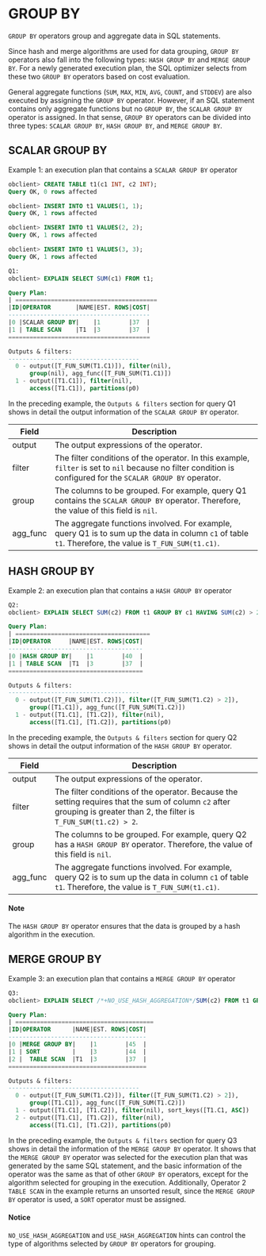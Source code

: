 # GROUP BY

`GROUP BY` operators group and aggregate data in SQL statements.

Since hash and merge algorithms are used for data grouping, `GROUP BY` operators also fall into the following types: `HASH GROUP BY` and `MERGE GROUP BY`. For a newly generated execution plan, the SQL optimizer selects from these two `GROUP BY` operators based on cost evaluation.

General aggregate functions (`SUM`, `MAX`, `MIN`, `AVG`, `COUNT`, and `STDDEV`) are also executed by assigning the `GROUP BY` operator. However, if an SQL statement contains only aggregate functions but no `GROUP BY`, the `SCALAR GROUP BY` operator is assigned. In that sense, `GROUP BY` operators can be divided into three types: `SCALAR GROUP BY`, `HASH GROUP BY`, and `MERGE GROUP BY`.

## SCALAR GROUP BY

Example 1: an execution plan that contains a `SCALAR GROUP BY` operator

```sql
obclient> CREATE TABLE t1(c1 INT, c2 INT);
Query OK, 0 rows affected

obclient> INSERT INTO t1 VALUES(1, 1);
Query OK, 1 rows affected

obclient> INSERT INTO t1 VALUES(2, 2);
Query OK, 1 rows affected

obclient> INSERT INTO t1 VALUES(3, 3);
Query OK, 1 rows affected

Q1:
obclient> EXPLAIN SELECT SUM(c1) FROM t1;

Query Plan:
| ========================================
|ID|OPERATOR       |NAME|EST. ROWS|COST|
----------------------------------------
|0 |SCALAR GROUP BY|    |1        |37  |
|1 | TABLE SCAN    |T1  |3        |37  |
========================================

Outputs & filters:
-------------------------------------
  0 - output([T_FUN_SUM(T1.C1)]), filter(nil),
      group(nil), agg_func([T_FUN_SUM(T1.C1)])
  1 - output([T1.C1]), filter(nil),
      access([T1.C1]), partitions(p0)
```

In the preceding example, the `Outputs & filters` section for query Q1 shows in detail the output information of the `SCALAR GROUP BY` operator.

| **Field** | **Description** |
|----------|----------------------------------------------------------------------------------|
| output | The output expressions of the operator.  |
| filter | The filter conditions of the operator. In this example, `filter` is set to `nil` because no filter condition is configured for the `SCALAR GROUP BY` operator.  |
| group | The columns to be grouped. For example, query Q1 contains the `SCALAR GROUP BY` operator. Therefore, the value of this field is `nil`.  |
| agg_func | The aggregate functions involved. For example, query Q1 is to sum up the data in column `c1` of table `t1`. Therefore, the value is `T_FUN_SUM(t1.c1)`.  |

## HASH GROUP BY

Example 2: an execution plan that contains a `HASH GROUP BY` operator

```sql
Q2:
obclient> EXPLAIN SELECT SUM(c2) FROM t1 GROUP BY c1 HAVING SUM(c2) > 2;

Query Plan:
| ======================================
|ID|OPERATOR     |NAME|EST. ROWS|COST|
--------------------------------------
|0 |HASH GROUP BY|    |1        |40  |
|1 | TABLE SCAN  |T1  |3        |37  |
======================================

Outputs & filters:
-------------------------------------
  0 - output([T_FUN_SUM(T1.C2)]), filter([T_FUN_SUM(T1.C2) > 2]),
      group([T1.C1]), agg_func([T_FUN_SUM(T1.C2)])
  1 - output([T1.C1], [T1.C2]), filter(nil),
      access([T1.C1], [T1.C2]), partitions(p0)
```

In the preceding example, the `Outputs & filters` section for query Q2 shows in detail the output information of the `HASH GROUP BY` operator.

| **Field** | **Description** |
|----------|--------------------------------------------------------------------------------|
| output | The output expressions of the operator.  |
| filter | The filter conditions of the operator. Because the setting requires that the sum of column `c2` after grouping is greater than 2, the filter is `T_FUN_SUM(t1.c2) > 2`.  |
| group | The columns to be grouped. For example, query Q2 has a `HASH GROUP BY` operator. Therefore, the value of this field is `nil`.  |
| agg_func | The aggregate functions involved. For example, query Q2 is to sum up the data in column `c1` of table `t1`. Therefore, the value is `T_FUN_SUM(t1.c1)`.  |

  <main id="notice" type='explain'>
    <h4>Note</h4>
    <p>The <code>HASH GROUP BY</code> operator ensures that the data is grouped by a hash algorithm in the execution. </p>
  </main>

## MERGE GROUP BY

Example 3: an execution plan that contains a `MERGE GROUP BY` operator

```sql
Q3:
obclient> EXPLAIN SELECT /*+NO_USE_HASH_AGGREGATION*/SUM(c2) FROM t1 GROUP BY c1 HAVING SUM(c2) > 2;

Query Plan:
| =======================================
|ID|OPERATOR      |NAME|EST. ROWS|COST|
---------------------------------------
|0 |MERGE GROUP BY|    |1        |45  |
|1 | SORT         |    |3        |44  |
|2 |  TABLE SCAN  |T1  |3        |37  |
=======================================

Outputs & filters:
-------------------------------------
  0 - output([T_FUN_SUM(T1.C2)]), filter([T_FUN_SUM(T1.C2) > 2]),
      group([T1.C1]), agg_func([T_FUN_SUM(T1.C2)])
  1 - output([T1.C1], [T1.C2]), filter(nil), sort_keys([T1.C1, ASC])
  2 - output([T1.C1], [T1.C2]), filter(nil),
      access([T1.C1], [T1.C2]), partitions(p0)
```

In the preceding example, the `Outputs & filters` section for query Q3 shows in detail the information of the `MERGE GROUP BY` operator. It shows that the `MERGE GROUP BY` operator was selected for the execution plan that was generated by the same SQL statement, and the basic information of the operator was the same as that of other `GROUP BY` operators, except for the algorithm selected for grouping in the execution. Additionally, Operator 2 `TABLE SCAN` in the example returns an unsorted result, since the `MERGE GROUP BY` operator is used, a `SORT` operator must be assigned.

  <main id="notice" type='notice'>
    <h4>Notice</h4>
    <p><code>NO_USE_HASH_AGGREGATION</code> and <code>USE_HASH_AGGREGATION</code> hints can control the type of algorithms selected by <code>GROUP BY</code> operators for grouping. </p>
  </main>
